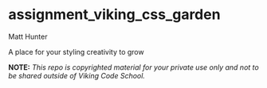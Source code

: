 assignment_viking_css_garden
============================
Matt Hunter

A place for your styling creativity to grow


**NOTE:** *This repo is copyrighted material for your private use only and not to be shared outside of Viking Code School.*

